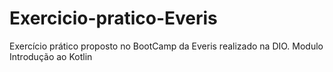 # Exercicio-pratico-Everis
Exercício prático proposto no BootCamp da Everis realizado na DIO.
Modulo Introdução ao Kotlin
